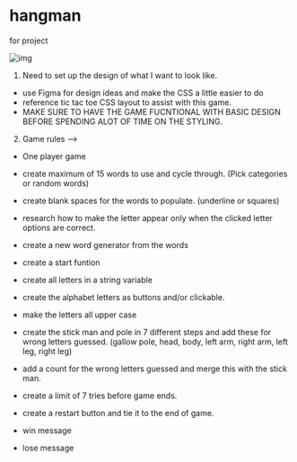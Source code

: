 # hangman
for project 

![img](https://i.imgur.com/tuVXAuw.png?1)












1. Need to set up the design of what I want to look like. 
- use Figma for design ideas and make the CSS a little easier to do 
- reference tic tac toe CSS layout to assist with this game. 
- MAKE SURE TO HAVE THE GAME FUCNTIONAL WITH BASIC DESIGN BEFORE SPENDING ALOT OF TIME ON THE STYLING. 

2. Game rules --> 
 
 - One player game 
  
  - create maximum of 15 words to use and cycle through. (Pick categories or random words)

- create blank spaces for the words to populate. (underline or squares) 

- research how to make the letter appear only when the clicked letter options are correct.

- create a new word generator from the words 

- create a start funtion 

- create all letters in a string variable

- create the alphabet letters as buttons and/or clickable.

- make the letters all upper case 

- create the stick man and pole in 7 different steps and add these for wrong letters guessed. (gallow pole, head, body, left arm, right arm, left leg, right leg)

- add a count for the wrong letters guessed and merge this with the stick man.

- create a limit of 7 tries before game ends.

- create a restart button and tie it to the end of game. 

- win message

- lose message 
